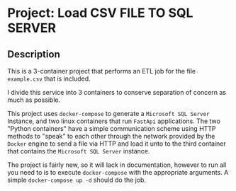 # Project: Load CSV FILE TO SQL SERVER

## Description
This is a 3-container project that performs an ETL job for the file `example.csv` that is included.

I divide this service into 3 containers to conserve separation of concern as much as possible. 

This project uses `docker-compose` to generate a `Microsoft SQL Server` Instance, and two linux containers that run `FastApi` applications. The two "Python containers" have a simple communication scheme using HTTP methods to 
"speak" to each other through the network provided by the `Docker` engine to send a file via HTTP and load it 
unto to the third container that contains the `Microsoft SQL Server` instance.

The project is fairly new, so it will lack in documentation, however to run all you need to is to execute `docker-compose` with the appropriate arguments. A simple `docker-compose up -d` should do the job.